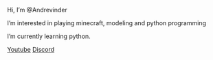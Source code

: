Hi, I’m @Andrevinder

I’m interested in playing minecraft, modeling and python programming

I’m currently learning python.

[Youtube](https://www.youtube.com/channel/UCbcaNih7wy9ElmIUmnUoNJw)
[Discord](https://discord.gg/JMyGf336Qr)

<!---
Andrevinder/Andrevinder is a ✨ special ✨ repository because its `README.md` (this file) appears on your GitHub profile.
You can click the Preview link to take a look at your changes.
--->
